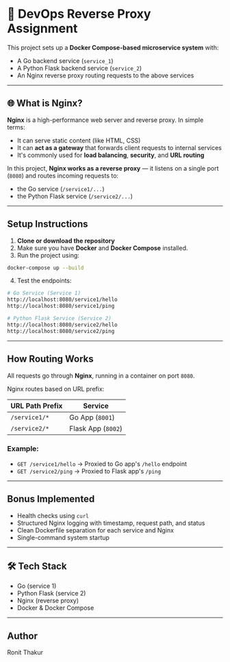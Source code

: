 
# 🐳 DevOps Reverse Proxy Assignment

This project sets up a **Docker Compose-based microservice system** with:
- A Go backend service (`service_1`)
- A Python Flask backend service (`service_2`)
- An Nginx reverse proxy routing requests to the above services

---

## 🌐 What is Nginx?

**Nginx** is a high-performance web server and reverse proxy. In simple terms:

- It can serve static content (like HTML, CSS)
- It can **act as a gateway** that forwards client requests to internal services
- It's commonly used for **load balancing**, **security**, and **URL routing**

In this project, **Nginx works as a reverse proxy** — it listens on a single port (`8080`) and routes incoming requests to:
- the Go service (`/service1/...`)
- the Python Flask service (`/service2/...`)

---

##  Setup Instructions

1. **Clone or download the repository**
2. Make sure you have **Docker** and **Docker Compose** installed.
3. Run the project using:

```bash
docker-compose up --build
```

4. Test the endpoints:

```bash
# Go Service (Service 1)
http://localhost:8080/service1/hello
http://localhost:8080/service1/ping

# Python Flask Service (Service 2)
http://localhost:8080/service2/hello
http://localhost:8080/service2/ping
```

---

## How Routing Works

All requests go through **Nginx**, running in a container on port `8080`.

Nginx routes based on URL prefix:

| URL Path Prefix     | Service              |
|---------------------|----------------------|
| `/service1/*`       | Go App (`8001`)      |
| `/service2/*`       | Flask App (`8002`)   |

### Example:

- `GET /service1/hello` → Proxied to Go app's `/hello` endpoint  
- `GET /service2/ping` → Proxied to Flask app's `/ping`

---

## Bonus Implemented

- Health checks using `curl`
- Structured Nginx logging with timestamp, request path, and status
- Clean Dockerfile separation for each service and Nginx
- Single-command system startup

---

## 🛠 Tech Stack

- Go (service 1)
- Python Flask (service 2)
- Nginx (reverse proxy)
- Docker & Docker Compose

---

## Author

Ronit Thakur
